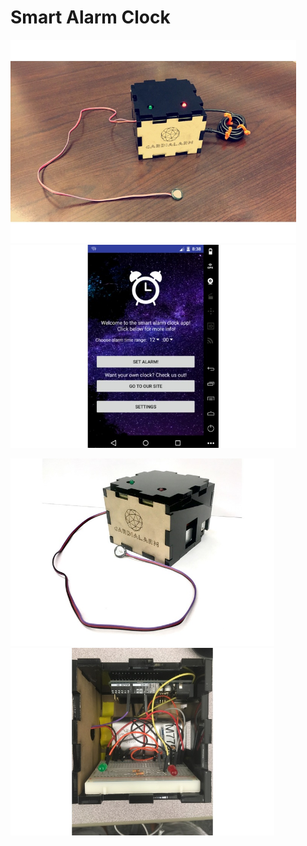 # Smart Alarm Clock
<img src="device2.jpg" height="325"/><img src="homepage.jpg" height="325"/>
<br>

<img src="device.jpg" height="300"/> <img src="circuitry.jpg" height="300"/>
 
